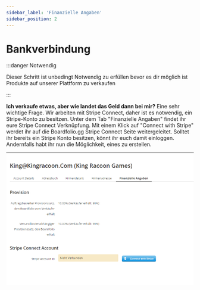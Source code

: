 ```yaml
---
sidebar_label: 'Finanzielle Angaben'
sidebar_position: 2
---
```


#  Bankverbindung

:::danger Notwendig

Dieser Schritt ist unbedingt Notwendig zu erfüllen bevor es dir möglich ist Produkte auf unserer Plattform zu verkaufen

:::

**Ich verkaufe etwas, aber wie landet das Geld dann bei mir?** Eine sehr wichtige Frage. Wir arbeiten mit Stripe Connect, daher ist es notwendig, ein Stripe-Konto zu besitzen. Unter dem Tab "Finanzielle Angaben" findet ihr eure Stripe Connect Verknüpfung. Mit einem Klick auf "Connect with Stripe" werdet ihr auf die Boardfolio.gg Stripe Connect Seite weitergeleitet. Solltet ihr bereits ein Stripe Konto besitzen, könnt ihr euch damit einloggen. Andernfalls habt ihr nun die Möglichkeit, eines zu erstellen.

![StripeConnectImg](img/StripeConnect.png)

